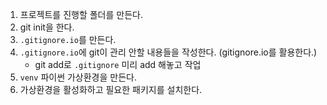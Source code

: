 1. 프로젝트를 진행할 폴더를 만든다.
2. git init을 한다.
3. `.gitignore.io`를 만든다.
4. `.gitignore.io`에 git이 관리 안할 내용들을 작성한다. (gitignore.io를 활용한다.)
    - git add로 `.gitignore` 미리 add 해놓고 작업
5. `venv` 파이썬 가상환경을 만든다.
6. 가상환경을 활성화하고 필요한 패키지를 설치한다.